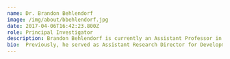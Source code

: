 ```yaml
---
name: Dr. Brandon Behlendorf
image: /img/about/bbehlendorf.jpg
date: 2017-04-06T16:42:23.800Z
role: Principal Investigator
description: Brandon Behlendorf is currently an Assistant Professor in the College of Emergency Preparedness, Homeland Security, and Cybersecurity.He received his PhD in Criminology and Criminal Justice at the University of Maryland, College Park. 
bio:  Previously, he served as Assistant Research Director for Development and a Senior Researcher at the National Consortium for the Study of Terrorism and Responses to Terrorism (START).
---
```


